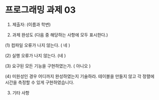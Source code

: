 ﻿# 프로그래밍 과제 03

1. 제출자:   (이름과 학번)

2. 과제 완성도 (다음 중 해당하는 사항에 모두 표시한다.)

(1) 컴파일 오류가 나지 않는다. (   네 )

(2) 실행 오류가 나지 않는다. (네    )

(3) 요구된 모든 기능을 구현하였는가. (  아니오   )

(4) 미원성인 경우 어디까지 완성하였는지 기술하라.
     테이블을 만들지 않고 각 정렬에 시간을 측정할 수 있게 구현하였습니다.


3. 기타 사항 
